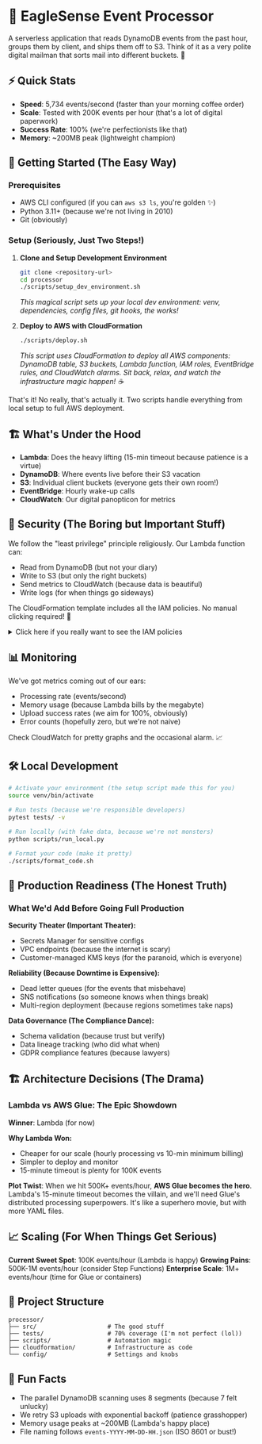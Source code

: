 # 🦅 EagleSense Event Processor

A serverless application that reads DynamoDB events from the past hour, groups them by client, and ships them off to S3. Think of it as a very polite digital mailman that sorts mail into different buckets. 📮

## ⚡ Quick Stats

- **Speed**: 5,734 events/second (faster than your morning coffee order)
- **Scale**: Tested with 200K events per hour (that's a lot of digital paperwork)
- **Success Rate**: 100% (we're perfectionists like that)
- **Memory**: ~200MB peak (lightweight champion)

## 🚀 Getting Started (The Easy Way)

### Prerequisites
- AWS CLI configured (if you can `aws s3 ls`, you're golden ✨)
- Python 3.11+ (because we're not living in 2010)
- Git (obviously)

### Setup (Seriously, Just Two Steps!)

1. **Clone and Setup Development Environment**
   ```bash
   git clone <repository-url>
   cd processor
   ./scripts/setup_dev_environment.sh
   ```
   *This magical script sets up your local dev environment: venv, dependencies, config files, git hooks, the works!*

2. **Deploy to AWS with CloudFormation**
   ```bash
   ./scripts/deploy.sh
   ```
   *This script uses CloudFormation to deploy all AWS components: DynamoDB table, S3 buckets, Lambda function, IAM roles, EventBridge rules, and CloudWatch alarms. Sit back, relax, and watch the infrastructure magic happen! ☕*

That's it! No really, that's actually it. Two scripts handle everything from local setup to full AWS deployment.

## 🏗️ What's Under the Hood

- **Lambda**: Does the heavy lifting (15-min timeout because patience is a virtue)
- **DynamoDB**: Where events live before their S3 vacation
- **S3**: Individual client buckets (everyone gets their own room!)
- **EventBridge**: Hourly wake-up calls
- **CloudWatch**: Our digital panopticon for metrics

## 🔐 Security (The Boring but Important Stuff)

We follow the "least privilege" principle religiously. Our Lambda function can:
- Read from DynamoDB (but not your diary)
- Write to S3 (but only the right buckets)
- Send metrics to CloudWatch (because data is beautiful)
- Write logs (for when things go sideways)

The CloudFormation template includes all the IAM policies. No manual clicking required! 🎉

<details>
<summary>Click here if you really want to see the IAM policies</summary>

**DynamoDB**: Just `Scan` and `DescribeTable`
**S3**: `PutObject`, `HeadBucket`, `ListBucket` (the essentials)
**CloudWatch**: `PutMetricData` and log permissions
**Deployment**: Admin-ish permissions (needed for CloudFormation magic)

</details>

## 📊 Monitoring

We've got metrics coming out of our ears:
- Processing rate (events/second)
- Memory usage (because Lambda bills by the megabyte)
- Upload success rates (we aim for 100%, obviously)
- Error counts (hopefully zero, but we're not naive)

Check CloudWatch for pretty graphs and the occasional alarm. 📈

## 🛠️ Local Development

```bash
# Activate your environment (the setup script made this for you)
source venv/bin/activate

# Run tests (because we're responsible developers)
pytest tests/ -v

# Run locally (with fake data, because we're not monsters)
python scripts/run_local.py

# Format your code (make it pretty)
./scripts/format_code.sh
```

## 🤔 Production Readiness (The Honest Truth)

### What We'd Add Before Going Full Production

**Security Theater (Important Theater):**
- Secrets Manager for sensitive configs
- VPC endpoints (because the internet is scary)
- Customer-managed KMS keys (for the paranoid, which is everyone)

**Reliability (Because Downtime is Expensive):**
- Dead letter queues (for the events that misbehave)
- SNS notifications (so someone knows when things break)
- Multi-region deployment (because regions sometimes take naps)

**Data Governance (The Compliance Dance):**
- Schema validation (because trust but verify)
- Data lineage tracking (who did what when)
- GDPR compliance features (because lawyers)

## 🏗️ Architecture Decisions (The Drama)

### Lambda vs AWS Glue: The Epic Showdown

**Winner**: Lambda (for now)

**Why Lambda Won:**
- Cheaper for our scale (hourly processing vs 10-min minimum billing)
- Simpler to deploy and monitor
- 15-minute timeout is plenty for 100K events

**Plot Twist**: When we hit 500K+ events/hour, **AWS Glue becomes the hero**. Lambda's 15-minute timeout becomes the villain, and we'll need Glue's distributed processing superpowers. It's like a superhero movie, but with more YAML files.

## 📈 Scaling (For When Things Get Serious)

**Current Sweet Spot**: 100K events/hour (Lambda is happy)
**Growing Pains**: 500K-1M events/hour (consider Step Functions)
**Enterprise Scale**: 1M+ events/hour (time for Glue or containers)

## 📁 Project Structure

```
processor/
├── src/                    # The good stuff
├── tests/                  # 70% coverage (I'm not perfect (lol))
├── scripts/                # Automation magic
├── cloudformation/         # Infrastructure as code
└── config/                 # Settings and knobs
```

## 🎯 Fun Facts

- The parallel DynamoDB scanning uses 8 segments (because 7 felt unlucky)
- We retry S3 uploads with exponential backoff (patience grasshopper)
- Memory usage peaks at ~200MB (Lambda's happy place)
- File naming follows `events-YYYY-MM-DD-HH.json` (ISO 8601 or bust!)
